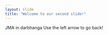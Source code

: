 ```yaml
---
layout: slide
title: "Welcome to our second slide!"
---
```

JMA in darbhanga
Use the left arrow to go back!
